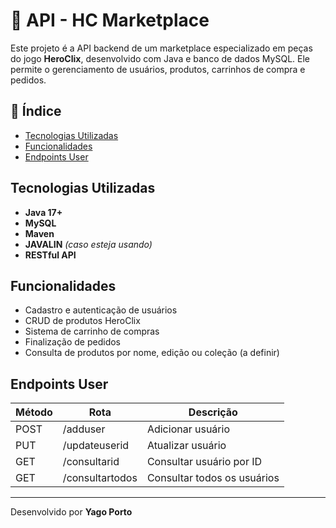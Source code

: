 # 🧩 API - HC Marketplace

Este projeto é a API backend de um marketplace especializado em peças do jogo **HeroClix**, desenvolvido com Java e banco de dados MySQL. Ele permite o gerenciamento de usuários, produtos, carrinhos de compra e pedidos.

## 📑 Índice

- [Tecnologias Utilizadas](#tecnologias-utilizadas)
- [Funcionalidades](#funcionalidades)
- [Endpoints User](#endpoints-user)


##  Tecnologias Utilizadas 

- **Java 17+**
- **MySQL**
- **Maven**
- **JAVALIN** *(caso esteja usando)*
- **RESTful API**



##  Funcionalidades 

- Cadastro e autenticação de usuários
- CRUD de produtos HeroClix
- Sistema de carrinho de compras
- Finalização de pedidos
- Consulta de produtos por nome, edição ou coleção (a definir)



##  Endpoints User 

| Método | Rota           | Descrição                   |
|--------|----------------|-----------------------------|
| POST   | /adduser       | Adicionar usuário           |
| PUT    | /updateuserid  | Atualizar usuário           |
| GET    | /consultarid   | Consultar usuário por ID    |
| GET    | /consultartodos| Consultar todos os usuários |

---

Desenvolvido por **Yago Porto**
